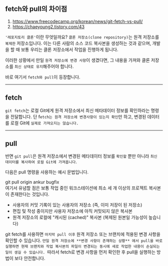 ## fetch와 pull의 차이점

1. https://www.freecodecamp.org/korean/news/git-fetch-vs-pull/
2. https://chaeyoung2.tistory.com/43

`'레포지토리 클론'`이란 무엇일까요? `클론 저장소(clone repository)`는 원격 저장소를 `복제한` 저장소입니다. 이는 다른 사람의 소스 코드 복사본을 생성하는 것과 같으며, 개발을 할 때 보통 우리는 클론 저장소에서 작업을 진행하게 됩니다.

이러한 상황에서 만일 `원격 저장소에 변경 사항`이 생겼다면, 그 내용을 가져와 클론 저장소를 `최신 상태로 유지`해주어야 합니다.

바로 여기서 `fetch와 pull`이 등장합니다.

--------
## fetch
`git fetch`는 로컬 Git에게 원격 저장소에서 최신 메타데이터 정보를 확인하라는 명령을 전달합니다. 단 f`etch는 원격 저장소에 변경사항이 있는지 확인`만 하고, 변경된 데이터를 로컬 Git에 `실제로 가져오지는 않습니다.`

--------
## pull
반면 `git pull`은 원격 저장소에서 변경된 메타데이터 정보를 `확인할` 뿐만 아니라 `최신 데이터를 복사하여 로컬 Git에 가져옵니다`.

다음은 pull 명령을 사용하는 예시 문법입니다.

git pull origin ankur bugfix  
여기서 유념할 점은 보통 작업 중인 워크스테이션에 최소 세 개 이상의 프로젝트 복사본이 존재한다는 것입니다.

* 사용자의 커밋 기록이 있는 사용자의 저장소 (즉, 이미 저장이 된 저장소)
* 편집 및 작성 중이지만 사용자 저장소에 아직 커밋되지 않은 복사본
* 원격 저장소의 로컬에 "캐시된 (cached)" 복사본 (복제된 원본일 가능성이 높습니다)  

git fetch를 사용하면 ``마지막 pull 이후`` 원격 저장소 또는 브랜치에 적용된 변경 사항을 확인할 수 있습니다. `만일 원격 저장소에 **변경 사항이 존재하는 상황** 에서 pull을 바로 실행하면 현재 브랜치와 작업 복사본의 파일이 변경되는 동시에 새로 작업한 내용이 손실되는 일이 생길 수 있습니다. `따라서 fetch로 변경 사항을 먼저 확인한 후 pull을 실행하는 방법이 보다 안전합니다.